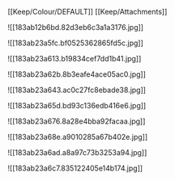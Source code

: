 [[Keep/Colour/DEFAULT]] [[Keep/Attachments]] 

![[183ab12b6bd.82d3eb6c3a1a3176.jpg]]

![[183ab23a5fc.bf0525362865fd5c.jpg]]

![[183ab23a613.b19834cef7dd1b41.jpg]]

![[183ab23a62b.8b3eafe4ace05ac0.jpg]]

![[183ab23a643.ac0c27fc8ebade38.jpg]]

![[183ab23a65d.bd93c136edb416e6.jpg]]

![[183ab23a676.8a28e4bba92facaa.jpg]]

![[183ab23a68e.a9010285a67b402e.jpg]]

![[183ab23a6ad.a8a97c73b3253a94.jpg]]

![[183ab23a6c7.835122405e14b174.jpg]]